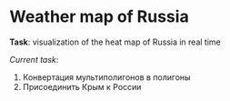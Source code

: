 # Weather map of Russia

**Task**: visualization of the heat map of Russia in real time

*Current task*:
1. Конвертация мультиполигонов в полигоны
2. Присоединить Крым к России
